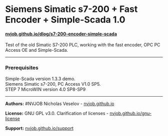 # Siemens Simatic s7-200 + Fast Encoder + Simple-Scada 1.0
#### [nvjob.github.io/dlog/s7-200-encoder-simple-scada](https://nvjob.github.io/dlog/s7-200-encoder-simple-scada)

Test of the old Simatic S7-200 PLC, working with the fast encoder, OPC PC Access OE and Simple-Scada.

-------------------------------------------------------------------

### Prerequisites
Simple-Scada version 1.3.3 demo.<br>
Siemens Simatic s7-200, PC Access V1.0 SP5.<br>
STEP 7 MicroWIN version 4.0 SP8-SP9

-------------------------------------------------------------------

**Authors:** #NVJOB Nicholas Veselov - [nvjob.github.io](https://nvjob.github.io)

**License:** GNU GPL v3.0. Clarification of licenses - [nvjob.github.io/gnu-license](https://nvjob.github.io/gnu-license)

**Support:** [nvjob.github.io/support](https://nvjob.github.io/support)
